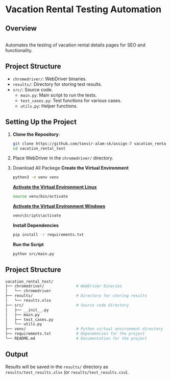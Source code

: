 # Vacation Rental Testing Automation

## Overview

```

```

Automates the testing of vacation rental details pages for SEO and functionality.

## Project Structure

- `chromedriver/`: WebDriver binaries.
- `results/`: Directory for storing test results.
- `src/`: Source code.
  - `main.py`: Main script to run the tests.
  - `test_cases.py`: Test functions for various cases.
  - `utils.py`: Helper functions.

## Setting Up the Project

1. **Clone the Repository**:

   ```bash
   git clone https://github.com/tanvir-alam-sk/assign-7 vacation_rental_test
   cd vacation_rental_test

   ```
2. Place WebDriver in the `chromedriver/` directory.

3. Download All Packege
   **Create the Virtual Environment**

   ```bash
   python3 -m venv venv
   ```

   **[Activate the Virtual Environment Linux]()**

   ```bash
   source venv/bin/activate
   ```
   **[Activate the Virtual Environment Windows]()**

   ```bash
   venv\Scripts\activate
   ```

   **Install Dependencies**

   ```bash
   pip install -r requirements.txt

   ```

   **Run the Script**

   ```bash
   python src/main.py
   ```

## Project Structure

```bash
vacation_rental_test/
├── chromedriver/              # WebDriver binaries
│   └── chromedriver
├── results/                   # Directory for storing results
│   └── results.xlsx
├── src/                       # Source code directory
│   ├── __init__.py
│   ├── main.py
│   ├── test_cases.py
│   └── utils.py
├── venv/                      # Python virtual environment directory
├── requirements.txt           # Dependencies for the project
└── README.md                  # Documentation for the project
```

## Output

Results will be saved in the `results/` directory as `results/test_results.xlsx` (or `results/test_results.csv`).
